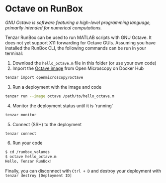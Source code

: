 # Octave on RunBox

_GNU Octave is software featuring a high-level programming language, primarily intended for numerical computations._

Tenzar RunBox can be used to run MATLAB scripts with GNU Octave. It does not yet support X11 forwarding for Octave GUIs. Assuming you have installed the RunBox CLI, the following commands can be run in your terminal:

1. Download the `hello_octave.m` file in this folder (or use your own code)
2. Import the [Octave image](https://hub.docker.com/r/openmicroscopy/octave/) from Open Microscopy on Docker Hub

```bash
tenzar import openmicroscopy/octave
```

3. Run a deployment with the image and code

```bash
tenzar run --image octave /path/to/hello_octave.m
```

4. Monitor the deployment status until it is 'running'

```bash
tenzar monitor
```

5. Connect (SSH) to the deployment

```bash
tenzar connect
```

6. Run your code

```bash
$ cd /runbox_volumes
$ octave hello_octave.m
Hello, Tenzar RunBox!
```

Finally, you can disconnect with `Ctrl + D` and destroy your deployment with `tenzar destroy [Deployment ID]`

